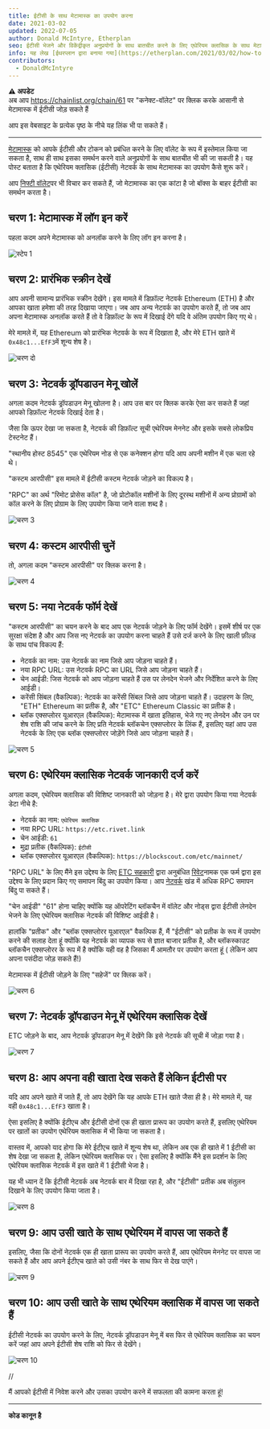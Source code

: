 ```yaml
---
title: ईटीसी के साथ मेटामास्क का उपयोग करना
date: 2021-03-02
updated: 2022-07-05
author: Donald McIntyre, Etherplan
seo: ईटीसी भेजने और विकेंद्रीकृत अनुप्रयोगों के साथ बातचीत करने के लिए एथेरियम क्लासिक के साथ मेटामास्क का उपयोग करने के तरीके को कवर करने वाली चरण-दर-चरण मार्गदर्शिका।
info: यह लेख [ईथरप्लान द्वारा बनाया गया](https://etherplan.com/2021/03/02/how-to-connect-metamask-to-ethereum-classic/15512/) था। अधिक एथेरियम क्लासिक ट्यूटोरियल, सिद्धांत और क्रिप्टोक्यूरेंसी अवधारणाओं के लिए, कृपया [etherplan.com](https://etherplan.com) देखें।
contributors:
  - DonaldMcIntyre
---
```


**⚠️ अपडेट**  
अब आप https://chainlist.org/chain/61 पर "कनेक्ट-वॉलेट" पर क्लिक करके आसानी से मेटामास्क में ईटीसी जोड़ सकते हैं

आप इस वेबसाइट के प्रत्येक पृष्ठ के नीचे यह लिंक भी पा सकते हैं।

---

[मेटामास्क](https://metamask.io) को आपके ईटीसी और टोकन को प्रबंधित करने के लिए वॉलेट के रूप में इस्तेमाल किया जा सकता है, साथ ही साथ इसका समर्थन करने वाले अनुप्रयोगों के साथ बातचीत भी की जा सकती है। यह पोस्ट बताता है कि एथेरियम क्लासिक (ईटीसी) नेटवर्क के साथ मेटामास्क का उपयोग कैसे शुरू करें।

आप [निफ्टी वॉलेट](https://chrome.google.com/webstore/detail/nifty-wallet/jbdaocneiiinmjbjlgalhcelgbejmnid?ucbcb=1)पर भी विचार कर सकते हैं, जो मेटामास्क का एक कांटा है जो बॉक्स के बाहर ईटीसी का समर्थन करता है।

## चरण 1: मेटामास्क में लॉग इन करें

पहला कदम अपने मेटामास्क को अनलॉक करने के लिए लॉग इन करना है।

![स्टेप 1](./01.png)

## चरण 2: प्रारंभिक स्क्रीन देखें

आप अपनी सामान्य प्रारंभिक स्क्रीन देखेंगे। इस मामले में डिफ़ॉल्ट नेटवर्क Ethereum (ETH) है और आपका खाता हमेशा की तरह दिखाया जाएगा। जब आप अन्य नेटवर्क का उपयोग करते हैं, तो जब आप अपना मेटामास्क अनलॉक करते हैं तो वे डिफ़ॉल्ट के रूप में दिखाई देंगे यदि वे अंतिम उपयोग किए गए थे।

मेरे मामले में, यह Ethereum को प्रारंभिक नेटवर्क के रूप में दिखाता है, और मेरे ETH खाते में `0x48c1...EfF3`में शून्य शेष है।

![चरण दो](./02.png)

## चरण 3: नेटवर्क ड्रॉपडाउन मेनू खोलें

अगला कदम नेटवर्क ड्रॉपडाउन मेनू खोलना है। आप उस बार पर क्लिक करके ऐसा कर सकते हैं जहां आपको डिफ़ॉल्ट नेटवर्क दिखाई देता है।

जैसा कि ऊपर देखा जा सकता है, नेटवर्क की डिफ़ॉल्ट सूची एथेरियम मेननेट और इसके सबसे लोकप्रिय टेस्टनेट हैं।

"स्थानीय होस्ट 8545" एक एथेरियम नोड से एक कनेक्शन होगा यदि आप अपनी मशीन में एक चला रहे थे।

"कस्टम आरपीसी" इस मामले में ईटीसी कस्टम नेटवर्क जोड़ने का विकल्प है।

"RPC" का अर्थ "रिमोट प्रोसेस कॉल" है, जो प्रोटोकॉल मशीनों के लिए दूरस्थ मशीनों में अन्य प्रोग्रामों को कॉल करने के लिए प्रोग्राम के लिए उपयोग किया जाने वाला शब्द है।

![चरण 3](./03.png)

## चरण 4: कस्टम आरपीसी चुनें

तो, अगला कदम "कस्टम आरपीसी" पर क्लिक करना है।

![चरण 4](./04.png)

## चरण 5: नया नेटवर्क फॉर्म देखें

"कस्टम आरपीसी" का चयन करने के बाद आप एक नेटवर्क जोड़ने के लिए फॉर्म देखेंगे। इसमें शीर्ष पर एक सुरक्षा संदेश है और आप जिस नए नेटवर्क का उपयोग करना चाहते हैं उसे दर्ज करने के लिए खाली फ़ील्ड के साथ पांच विकल्प हैं:

- नेटवर्क का नाम: उस नेटवर्क का नाम जिसे आप जोड़ना चाहते हैं।
- नया RPC URL: उस नेटवर्क RPC का URL जिसे आप जोड़ना चाहते हैं।
- चेन आईडी: जिस नेटवर्क को आप जोड़ना चाहते हैं उस पर लेनदेन भेजने और निर्देशित करने के लिए आईडी।
- करेंसी सिंबल (वैकल्पिक): नेटवर्क का करेंसी सिंबल जिसे आप जोड़ना चाहते हैं। उदाहरण के लिए, "ETH" Ethereum का प्रतीक है, और "ETC" Ethereum Classic का प्रतीक है।
- ब्लॉक एक्सप्लोरर यूआरएल (वैकल्पिक): मेटामास्क में खाता इतिहास, भेजे गए नए लेनदेन और उन पर शेष राशि की जांच करने के लिए प्रति नेटवर्क ब्लॉकचेन एक्सप्लोरर के लिंक हैं, इसलिए यहां आप उस नेटवर्क के लिए एक ब्लॉक एक्सप्लोरर जोड़ेंगे जिसे आप जोड़ना चाहते हैं।

![चरण 5](./05.png)

## चरण 6: एथेरियम क्लासिक नेटवर्क जानकारी दर्ज करें

अगला कदम, एथेरियम क्लासिक की विशिष्ट जानकारी को जोड़ना है। मेरे द्वारा उपयोग किया गया नेटवर्क डेटा नीचे है:

- नेटवर्क का नाम: `एथेरियम क्लासिक`
- नया RPC URL: `https://etc.rivet.link`
- चेन आईडी: `61`
- मुद्रा प्रतीक (वैकल्पिक): `ईटीसी`
- ब्लॉक एक्सप्लोरर यूआरएल (वैकल्पिक): `https://blockscout.com/etc/mainnet/`

"RPC URL" के लिए मैंने इस उद्देश्य के लिए [ETC सहकारी](https://etccooperative.org) द्वारा अनुबंधित [रिवेट](https://rivet.link/)नामक एक फर्म द्वारा इस उद्देश्य के लिए प्रदान किए गए समापन बिंदु का उपयोग किया। आप [नेटवर्क](/network/endpoints) खंड में अधिक RPC समापन बिंदु पा सकते हैं।

"चेन आईडी" "61" होना चाहिए क्योंकि यह ऑपरेटिंग ब्लॉकचैन में वॉलेट और नोड्स द्वारा ईटीसी लेनदेन भेजने के लिए एथेरियम क्लासिक नेटवर्क की विशिष्ट आईडी है।

हालांकि "प्रतीक" और "ब्लॉक एक्सप्लोरर यूआरएल" वैकल्पिक हैं, मैं "ईटीसी" को प्रतीक के रूप में उपयोग करने की सलाह देता हूं क्योंकि यह नेटवर्क का व्यापक रूप से ज्ञात बाजार प्रतीक है, और ब्लॉकस्काउट ब्लॉकचैन एक्सप्लोरर के रूप में है क्योंकि यही वह है जिसका मैं आमतौर पर उपयोग करता हूं ( लेकिन आप अपना पसंदीदा जोड़ सकते हैं!)

मेटामास्क में ईटीसी जोड़ने के लिए "सहेजें" पर क्लिक करें।

![चरण 6](./06-rivet.png)

## चरण 7: नेटवर्क ड्रॉपडाउन मेनू में एथेरियम क्लासिक देखें

ETC जोड़ने के बाद, आप नेटवर्क ड्रॉपडाउन मेनू में देखेंगे कि इसे नेटवर्क की सूची में जोड़ा गया है।

![चरण 7](./07.png)

## चरण 8: आप अपना वही खाता देख सकते हैं लेकिन ईटीसी पर

यदि आप अपने खाते में जाते हैं, तो आप देखेंगे कि यह आपके ETH खाते जैसा ही है। मेरे मामले में, यह वही `0x48c1...EfF3` खाता है।

ऐसा इसलिए है क्योंकि ईटीएच और ईटीसी दोनों एक ही खाता प्रारूप का उपयोग करते हैं, इसलिए एथेरियम पर खातों का उपयोग एथेरियम क्लासिक में भी किया जा सकता है।

वास्तव में, आपको याद होगा कि मेरे ईटीएच खाते में शून्य शेष था, लेकिन अब एक ही खाते में 1 ईटीसी का शेष देखा जा सकता है, लेकिन एथेरियम क्लासिक पर। ऐसा इसलिए है क्योंकि मैंने इस प्रदर्शन के लिए एथेरियम क्लासिक नेटवर्क में इस खाते में 1 ईटीसी भेजा है।

यह भी ध्यान दें कि ईटीसी नेटवर्क अब नेटवर्क बार में दिखा रहा है, और "ईटीसी" प्रतीक अब संतुलन दिखाने के लिए उपयोग किया जाता है।

![चरण 8](./08.png)

## चरण 9: आप उसी खाते के साथ एथेरियम में वापस जा सकते हैं

इसलिए, जैसा कि दोनों नेटवर्क एक ही खाता प्रारूप का उपयोग करते हैं, आप एथेरियम मेननेट पर वापस जा सकते हैं और आप अपने ईटीएच खाते को उसी नंबर के साथ फिर से देख पाएंगे।

![चरण 9](./09.png)

## चरण 10: आप उसी खाते के साथ एथेरियम क्लासिक में वापस जा सकते हैं

ईटीसी नेटवर्क का उपयोग करने के लिए, नेटवर्क ड्रॉपडाउन मेनू में बस फिर से एथेरियम क्लासिक का चयन करें जहां आप अपने ईटीसी शेष राशि को फिर से देखेंगे।

![चरण 10](./10.png)

//

मैं आपको ईटीसी में निवेश करने और उसका उपयोग करने में सफलता की कामना करता हूं!

---

**कोड कानून है**
